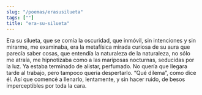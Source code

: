 ```yaml
---
slug: "/poemas/erasusilueta"
tags: [""]
title: "era-su-silueta"
---
```

Era su silueta, que se comía la oscuridad, que inmóvil, sin intenciones y sin mirarme, me examinaba, era la metafísica mirada curiosa de su aura que parecía saber cosas, que entendía la naturaleza de la naturaleza, no sólo me atraía, me hipnotizaba como a las mariposas nocturnas, seducidas por la luz. Ya estaba terminado de alistar, perfumado. No quería que llegara tarde al trabajo, pero tampoco quería despertarlo. “Qué dilema”, como dice él. Así que comencé a llenarlo, lentamente, y sin hacer ruido, de besos imperceptibles por toda la cara.